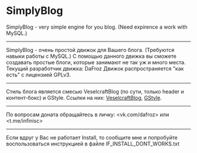 # SimplyBlog
SimplyBlog - very simple engine for you blog. (Need expirence a work with MySQL.)
***
SimplyBlog - очень простой движок для Вашего блога. (Требуются навыки работы с MySQL.)
С помощью данного движка вы сможете создавать простые блоги, которые занимают не так уж и много места.
Текущий разработчик движка: DaFroz
Движок распространяется "как есть" с лицензией GPLv3.
***
Стиль блога является смесью VeselcraftBlog (по сути, только header и контент-бокс) и GStyle.
Ссылки на них: [VeselcraftBlog](https://veselcraft.ru), [GStyle](https://github.com/gfx3336007/gstyle).
***
По вопросам доната обращайтесь в личку: <vk.com/dafroz> или <t.me/infinisc>
***
Если вдруг у Вас не работает Install, то сообщите мне и попробуйте воспользоваться инструкцией в файле IF_INSTALL_DONT_WORKS.txt

